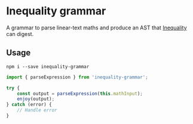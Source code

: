 # Inequality grammar

A grammar to parse linear-text maths and produce an AST that [Inequality](https://github.com/isaacphysics/inequality) can digest.

## Usage

    npm i --save inequality-grammar

```javascript
import { parseExpression } from 'inequality-grammar';

try {
    const output = parseExpression(this.mathInput);
    enjoy(output);
} catch (error) {
    // Handle error
}
```